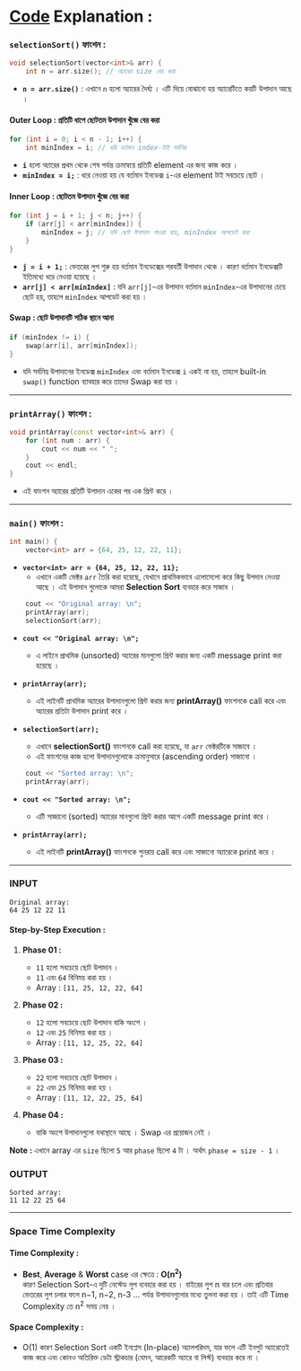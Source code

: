 # **[Code](https://github.com/rudra-404/DSA/blob/main/Sorting/Selection%20Sort/selection_sort.cpp) Explanation :**

### **`selectionSort()` ফাংশন :**
```cpp
void selectionSort(vector<int>& arr) {
    int n = arr.size(); // অ্যারের size বের করা
```
- **`n = arr.size()`** : এখানে `n` হলো অ্যারের দৈর্ঘ্য । এটি দিয়ে বোঝানো হয় অ্যারেটিতে কয়টি উপাদান আছে ।

#### **Outer Loop : প্রতিটি ধাপে ছোটতম উপাদান খুঁজে বের করা**
```cpp
for (int i = 0; i < n - 1; i++) {
    int minIndex = i; // ধরি বর্তমান index-টাই সর্বনিম্ন
```
- **`i`** হলো অ্যারের প্রথম থেকে শেষ পর্যন্ত ক্রমান্বয়ে প্রতিটি element এর জন্য কাজ করে ।
- **`minIndex = i;`** : ধরে নেওয়া হয় যে বর্তমান ইনডেক্স `i`-এর element টাই সবচেয়ে ছোট ।

#### **Inner Loop : ছোটতম উপাদান খুঁজে বের করা**
```cpp
for (int j = i + 1; j < n; j++) {
    if (arr[j] < arr[minIndex]) {
        minIndex = j; // যদি ছোট উপাদান পাওয়া যায়, minIndex আপডেট করা
    }
}
```
- **`j = i + 1;`** : ভেতরের লুপ শুরু হয় বর্তমান ইনডেক্সের পরবর্তী উপাদান থেকে । কারণ বর্তমান ইনডেক্সটি ইতিমধ্যে ধরে নেওয়া হয়েছে ।
- **`arr[j] < arr[minIndex]`** : যদি `arr[j]`-এর উপাদান বর্তমান `minIndex`-এর উপাদানের চেয়ে ছোট হয়, তাহলে `minIndex` আপডেট করা হয় ।

#### **Swap : ছোট উপাদানটি সঠিক স্থানে আনা**
```cpp
if (minIndex != i) {
    swap(arr[i], arr[minIndex]);
}
```
- যদি সর্বনিম্ন উপাদানের ইনডেক্স `minIndex` এবং বর্তমান ইনডেক্স `i` একই না হয়, তাহলে built-in `swap()` function ব্যাবহার করে তাদের Swap করা হয় ।

---

### **`printArray()` ফাংশন :**
```cpp
void printArray(const vector<int>& arr) {
    for (int num : arr) {
        cout << num << " ";
    }
    cout << endl;
}
```
- এই ফাংশন অ্যারের প্রতিটি উপাদান একের পর এক প্রিন্ট করে ।

---

### **`main()` ফাংশন :**

```cpp
int main() {
    vector<int> arr = {64, 25, 12, 22, 11};
```

- **`vector<int> arr = {64, 25, 12, 22, 11};`**  
  - এখানে একটি ভেক্টর `arr` তৈরি করা হয়েছে, যেখানে প্রাথমিকভাবে এলোমেলো করে কিছু উপদান নেওয়া আছে । এই উপাদান গুলোকে আমরা **Selection Sort** ব্যবহার করে সাজাব ।

```cpp
    cout << "Original array: \n";
    printArray(arr);
    selectionSort(arr);
```

- **`cout << "Original array: \n";`**  
  - এ লাইনে প্রাথমিক (unsorted) অ্যারের মানগুলো প্রিন্ট করার জন্য একটি message print করা হয়েছে ।  

- **`printArray(arr);`**  
  - এই লাইনটি প্রাথমিক অ্যারের উপাদানগুলো প্রিন্ট করার জন্য **printArray()** ফাংশনকে call করে এবং অ্যারের প্রতিটা উপাদান print করে ।

- **`selectionSort(arr);`**  
  - এখানে **selectionSort()** ফাংশনকে call করা হয়েছে, যা `arr` ভেক্টরটিকে সাজাবে ।  
  - এই ফাংশনের কাজ হলো উপাদানগুলোকে ক্রমানুসারে (ascending order) সাজানো ।

```cpp
    cout << "Sorted array: \n";
    printArray(arr);
```

- **`cout << "Sorted array: \n";`**  
  - এটি সাজানো (sorted) অ্যারের মানগুলো প্রিন্ট করার আগে একটি message print করে ।  

- **`printArray(arr);`**  
  - এই লাইনটি **printArray()** ফাংশনকে পুনরায় call করে এবং সাজানো অ্যারেকে print করে ।

---

### INPUT
```
Original array: 
64 25 12 22 11
```

#### Step-by-Step Execution :
1. **Phase 01 :**
   - `11` হলো সবচেয়ে ছোট উপাদান ।
   - `11` এবং `64` বিনিময় করা হয় ।
   - Array : `[11, 25, 12, 22, 64]`

2. **Phase 02 :**
   - `12` হলো সবচেয়ে ছোট উপাদান বাকি অংশে ।
   - `12` এবং `25` বিনিময় করা হয় ।
   - Array : `[11, 12, 25, 22, 64]`

3. **Phase 03 :**
   - `22` হলো সবচেয়ে ছোট উপাদান ।
   - `22` এবং `25` বিনিময় করা হয় ।
   - Array : `[11, 12, 22, 25, 64]`

4. **Phase 04 :**
   - বাকি অংশে উপাদানগুলো যথাস্থানে আছে । Swap এর প্রয়োজন নেই ।

**Note :** এখানে array এর `size` ছিলো `5` আর `phase` ছিলো `4` টা । অর্থাৎ `phase = size - 1` ।

### OUTPUT
```
Sorted array: 
11 12 22 25 64
```

---

### **Space Time Complexity**

#### **Time Complexity :**  
  - **Best**, **Average** & **Worst** case এর ক্ষেত্রে : **O(n<sup>2</sup>)**  
    কারণ Selection Sort-এ দুটি নেস্টেড লুপ ব্যবহার করা হয় । বাইরের লুপ n বার চলে এবং প্রতিবার ভেতরের লুপ চলার ফলে n−1, n−2, n-3 ... পর্যন্ত উপাদানগুলোর মধ্যে তুলনা করা হয় । তাই এটি Time Complexity তে n<sup>2</sup> সময় নেয় ।
  
#### **Space Complexity :**  
  - O(1) কারণ Selection Sort একটি ইনপ্লেস (In-place) অ্যালগরিদম, যার ফলে এটি ইনপুট অ্যারেতেই কাজ করে এবং কোনও অতিরিক্ত ডেটা স্ট্রাকচার (যেমন, আরেকটি অ্যারে বা লিস্ট) ব্যবহার করে না ।
